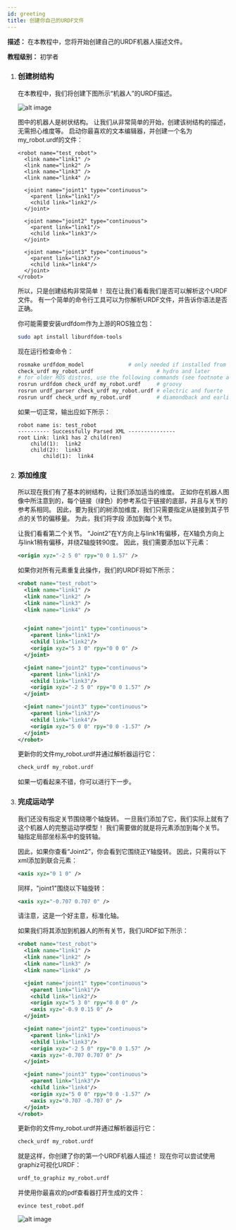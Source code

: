 ```yaml
---
id: greeting
title: 创建你自己的URDF文件
---
```


**描述：** 在本教程中，您将开始创建自己的URDF机器人描述文件。

**教程级别：** 初学者


1. ### 创建树结构

    在本教程中，我们将创建下图所示“机器人”的URDF描述。
    
    ![alt image](http://wiki.ros.org/urdf/Tutorials/Create%20your%20own%20urdf%20file?action=AttachFile&do=get&target=link.png)
    
    图中的机器人是树状结构。
    让我们从非常简单的开始，创建该树结构的描述，无需担心维度等。
    启动你最喜欢的文本编辑器，并创建一个名为my_robot.urdf的文件：
    
    ```
    <robot name="test_robot">
      <link name="link1" />
      <link name="link2" />
      <link name="link3" />
      <link name="link4" />

      <joint name="joint1" type="continuous">
        <parent link="link1"/>
        <child link="link2"/>
      </joint>

      <joint name="joint2" type="continuous">
        <parent link="link1"/>
        <child link="link3"/>
      </joint>

      <joint name="joint3" type="continuous">
        <parent link="link3"/>
        <child link="link4"/>
      </joint>
    </robot>
    ```
    
    所以，只是创建结构非常简单！
    现在让我们看看我们是否可以解析这个URDF文件。
    有一个简单的命令行工具可以为你解析URDF文件，并告诉你语法是否正确。

    你可能需要安装urdfdom作为上游的ROS独立包：
    
    ```bash
    sudo apt install liburdfdom-tools
    ```
    
    现在运行检查命令：
    
    ```bash
    rosmake urdfdom_model              # only needed if installed from source
    check_urdf my_robot.urdf                    # hydro and later
    # for older ROS distros, use the following commands (see footnote at bottom of page for why above commands are different)
    rosrun urdfdom check_urdf my_robot.urdf     # groovy
    rosrun urdf_parser check_urdf my_robot.urdf # electric and fuerte
    rosrun urdf check_urdf my_robot.urdf        # diamondback and earlier
    ```
    
    如果一切正常，输出应如下所示：
    
    ```
    robot name is: test_robot
    ---------- Successfully Parsed XML ---------------
    root Link: link1 has 2 child(ren)
        child(1):  link2
        child(2):  link3
            child(1):  link4
    ```
    
    
    
2. ### 添加维度

    所以现在我们有了基本的树结构，让我们添加适当的维度。
    正如你在机器人图像中所注意到的，每个链接（绿色）的参考系位于链接的底部，并且与关节的参考系相同。
    因此，要为我们的树添加维度，我们只需要指定从链接到其子节点的关节的偏移量。
    为此，我们将字段 <origin> 添加到每个关节。

    让我们看看第二个关节。
    “Joint2”在Y方向上与link1有偏移，在X轴负方向上与link1稍有偏移，并绕Z轴旋转90度。
    因此，我们需要添加以下<origin>元素：
    
    ```xml
    <origin xyz="-2 5 0" rpy="0 0 1.57" />
    ```
    
    如果你对所有元素重复此操作，我们的URDF将如下所示：
    
    ```xml
    <robot name="test_robot">
      <link name="link1" />
      <link name="link2" />
      <link name="link3" />
      <link name="link4" />


      <joint name="joint1" type="continuous">
        <parent link="link1"/>
        <child link="link2"/>
        <origin xyz="5 3 0" rpy="0 0 0" />
      </joint>

      <joint name="joint2" type="continuous">
        <parent link="link1"/>
        <child link="link3"/>
        <origin xyz="-2 5 0" rpy="0 0 1.57" />
      </joint>

      <joint name="joint3" type="continuous">
        <parent link="link3"/>
        <child link="link4"/>
        <origin xyz="5 0 0" rpy="0 0 -1.57" />
      </joint>
    </robot>
    ```
    
    更新你的文件my_robot.urdf并通过解析器运行它：
    
    ```bash
    check_urdf my_robot.urdf
    ```
    
    如果一切看起来不错，你可以进行下一步。
    
    
    
3. ### 完成运动学

    我们还没有指定关节围绕哪个轴旋转。
    一旦我们添加了它，我们实际上就有了这个机器人的完整运动学模型！
    我们需要做的就是将<axis>元素添加到每个关节。
    轴指定局部坐标系中的旋转轴。

    因此，如果你查看“Joint2”，你会看到它围绕正Y轴旋转。
    因此，只需将以下xml添加到联合元素：
    
    ```xml
    <axis xyz="0 1 0" />
    ```
    同样，"joint1"围绕以下轴旋转：
    
    ```xml
    <axis xyz="-0.707 0.707 0" />
    ```
    
    请注意，这是一个好主意，标准化轴。

    如果我们将其添加到机器人的所有关节，我们URDF如下所示：
    
    ```xml
    <robot name="test_robot">
      <link name="link1" />
      <link name="link2" />
      <link name="link3" />
      <link name="link4" />

      <joint name="joint1" type="continuous">
        <parent link="link1"/>
        <child link="link2"/>
        <origin xyz="5 3 0" rpy="0 0 0" />
        <axis xyz="-0.9 0.15 0" />
      </joint>

      <joint name="joint2" type="continuous">
        <parent link="link1"/>
        <child link="link3"/>
        <origin xyz="-2 5 0" rpy="0 0 1.57" />
        <axis xyz="-0.707 0.707 0" />
      </joint>

      <joint name="joint3" type="continuous">
        <parent link="link3"/>
        <child link="link4"/>
        <origin xyz="5 0 0" rpy="0 0 -1.57" />
        <axis xyz="0.707 -0.707 0" />
      </joint>
    </robot>
    ```
    
    更新你的文件my_robot.urdf并通过解析器运行它：
    
    ```bash
    check_urdf my_robot.urdf
    ```
    
    就是这样，你创建了你的第一个URDF机器人描述！
    现在你可以尝试使用graphiz可视化URDF：
    
    ```bash
    urdf_to_graphiz my_robot.urdf
    ```
    
    并使用你最喜欢的pdf查看器打开生成的文件：
    
    ```
    evince test_robot.pdf
    ```
    
    ![alt image](http://wiki.ros.org/urdf/Tutorials/Create%20your%20own%20urdf%20file?action=AttachFile&do=get&target=graphiz.png)
    
